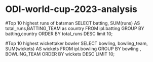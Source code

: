 # ODI-world-cup-2023-analysis
#Top 10 highest runs of batsman
SELECT 
    batting, SUM(runs) AS total_runs,BATTING_TEAM as country
FROM
    ipl.batting
GROUP BY batting,country
ORDER BY total_runs DESC limit 10;

#Top 10 highest wickettaker bowler
SELECT 
    bowling, bowling_team, SUM(wickets) AS wickets
FROM
    ipl.bowling
GROUP BY bowling , BOWLING_TEAM
ORDER BY wickets DESC
LIMIT 10;
